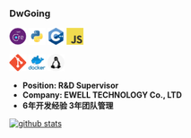 ### DwGoing

[<img src="https://github.com/Dwgoing/Dwgoing/raw/master/resources/netcore.png" width="30">]()  [<img src="https://github.com/Dwgoing/Dwgoing/raw/master/resources/python.png" width="30">]() [<img src="https://github.com/Dwgoing/Dwgoing/raw/master/resources/cpp.png" width="30">]() [<img src="https://github.com/Dwgoing/Dwgoing/raw/master/resources/javascript.png" width="30">]()

[<img src="https://github.com/Dwgoing/Dwgoing/raw/master/resources/git.png" width="30">]() [<img src="https://github.com/Dwgoing/Dwgoing/raw/master/resources/docker.png" width="30">]() [<img src="https://github.com/Dwgoing/Dwgoing/raw/master/resources/linux.png" width="30">]()

-  **Position: R&D Supervisor**
-  **Company: EWELL TECHNOLOGY Co., LTD**
-  **6年开发经验 3年团队管理**

[![github stats](https://github-readme-stats.vercel.app/api?username=Dwgoing&show_icons=true)](https://github.com/anuraghazra/github-readme-stats)

